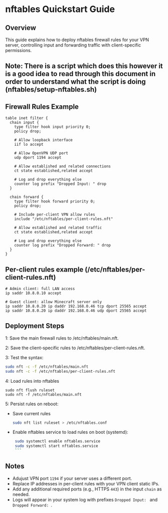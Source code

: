 # nftables Quickstart Guide

## Overview

This guide explains how to deploy nftables firewall rules for your VPN server, controlling input and forwarding traffic with client-specific permissions.

Note:
There is a script which does this however it is a good idea to read through this document in order to understand what the script is doing (nftables/setup-nftables.sh)
---

## Firewall Rules Example

```nft
table inet filter {
  chain input {
    type filter hook input priority 0;
    policy drop;

    # Allow loopback interface
    iif lo accept

    # Allow OpenVPN UDP port
    udp dport 1194 accept

    # Allow established and related connections
    ct state established,related accept

    # Log and drop everything else
    counter log prefix "Dropped Input: " drop
  }

  chain forward {
    type filter hook forward priority 0;
    policy drop;

    # Include per-client VPN allow rules
    include "/etc/nftables/per-client-rules.nft"

    # Allow established and related traffic
    ct state established,related accept

    # Log and drop everything else
    counter log prefix "Dropped Forward: " drop
  }
}
```

## Per-client rules example (/etc/nftables/per-client-rules.nft)
```nft
# Admin client: full LAN access
ip saddr 10.8.0.10 accept

# Guest client: allow Minecraft server only
ip saddr 10.8.0.20 ip daddr 192.168.0.46 tcp dport 25565 accept
ip saddr 10.8.0.20 ip daddr 192.168.0.46 udp dport 25565 accept
```


## Deployment Steps

1:  Save the main firewall rules to /etc/nftables/main.nft.

2:  Save the client-specific rules to /etc/nftables/per-client-rules.nft.

3:  Test the syntax:

```bash
sudo nft -c -f /etc/nftables/main.nft
sudo nft -c -f /etc/nftables/per-client-rules.nft

```

4: Load rules into nftables

```nft
sudo nft flush ruleset
sudo nft -f /etc/nftables/main.nft
```

5:  Persist rules on reboot:

*   Save current rules
    ```bash
    sudo nft list ruleset > /etc/nftables.conf
    
    ```

*   Enable nftables service to load rules on boot (systemd):
       ```bash
        sudo systemctl enable nftables.service
        sudo systemctl start nftables.service    
        ```


## Notes
* Adujust VPN port `1194` if your server uses a different port.
* Replace IP addresses in per-client rules with your VPN client static IPs.
* Add any additional required ports (e.g., HTTPS `443`) in the input `chain` as needed.
* Logs will appear in your system log with prefixes `Dropped Input: ` and `Dropped Forward: `.

 
